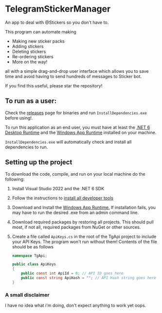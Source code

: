 # TelegramStickerManager
An app to deal with @Stickers so you don't have to.

This program can automate making 
- Making new sticker packs
- Adding stickers
- Deleting stickers
- Re-ordering stickers
- More on the way!

all with a simple drag-and-drop user interface which allows you to save time and avoid having to send hundreds of messages to Sticker bot.

If you find this useful, please star the repository!

## To run as a user:
Check the [releases](https://github.com/Liusef/TelegramStickerManager/releases) page for binaries and run `InstallDependencies.exe` before using!.

To run this application as an end user, you must have at least the [.NET 6 Desktop Runtime](https://dotnet.microsoft.com/en-us/download/dotnet/6.0/runtime) and the [Windows App Runtime](https://aka.ms/windowsappsdk/1.0-stable/msix-installer) installed on your machine.

`InstallDependencies.exe` will automatically check and install all dependencies to run.

## Setting up the project
To download the code, compile, and run on your local machine do the following:

1. Install Visual Studio 2022 and the .NET 6 SDK
2. Follow the instructions to [install all developer tools](https://docs.microsoft.com/en-us/windows/apps/windows-app-sdk/set-up-your-development-environment?tabs=vs-2022)
3. Download and Install the [Windows App Runtime.](https://aka.ms/windowsappsdk/1.0-stable/msix-installer) If installation fails, you may have to run the desired .exe from an admin command line.
4. Download required packages by restoring all projects. This should pull most, if not all, required packages from NuGet or other sources.
5. Create a file called `ApiKeys.cs` in the root of the TgApi project to include your API Keys. The program won't run without them! Contents of the file should be as follows

    ```c#
    namespace TgApi;
    
    public class ApiKeys
    {
        public const int ApiId = 0; // API ID goes here
        public const string ApiHash = ""; // API Hash string goes here
    }
    
    ```

### A small disclaimer

I have no idea what i'm doing, don't expect anything to work yet oops.

